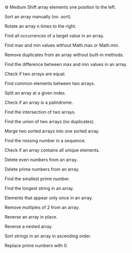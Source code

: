 
⚙ Medium
 Shift array elements one position to the left.

 Sort an array manually (no .sort).

 Rotate an array n times to the right.

 Find all occurrences of a target value in an array.

 Find max and min values without Math.max or Math.min.

 Remove duplicates from an array without built-in methods.

 Find the difference between max and min values in an array.

 Check if two arrays are equal.

 Find common elements between two arrays.

 Split an array at a given index.

 Check if an array is a palindrome.

 Find the intersection of two arrays.

 Find the union of two arrays (no duplicates).

 Merge two sorted arrays into one sorted array.

 Find the missing number in a sequence.

 Check if an array contains all unique elements.

 Delete even numbers from an array.

 Delete prime numbers from an array.

 Find the smallest prime number.

 Find the longest string in an array.

 Elements that appear only once in an array.

 Remove multiples of 2 from an array.

 Reverse an array in place.

 Reverse a nested array.

 Sort strings in an array in ascending order.

 Replace prime numbers with 0.
